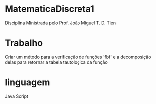 # MatematicaDiscreta1

Disciplina Ministrada  pelo Prof. João Miguel T. D. Tien

# Trabalho 
Criar um método para a verificação de funções 'fbf' e a decomposição delas para retornar a tabela tautologica da função 

# linguagem
Java Script

